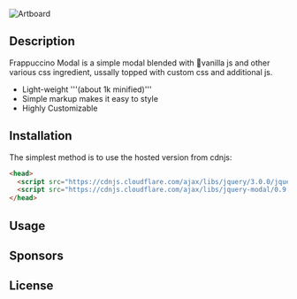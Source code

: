 ![Artboard](https://user-images.githubusercontent.com/19171147/62957907-b1286e00-bdc3-11e9-852b-3ae5ddf85171.png)

## Description 
Frappuccino Modal is a simple modal blended with 🍦vanilla js and other various css ingredient, ussally topped with custom css and additional js.


- Light-weight '''(about 1k minified)'''
- Simple markup makes it easy to style
- Highly Customizable 


## Installation 
The simplest method is to use the hosted version from cdnjs:


```html
<head>
  <script src="https://cdnjs.cloudflare.com/ajax/libs/jquery/3.0.0/jquery.min.js"></script>
  <script src="https://cdnjs.cloudflare.com/ajax/libs/jquery-modal/0.9.1/jquery.modal.min.js"></script>
</head>
```


## Usage


## Sponsors

## License





